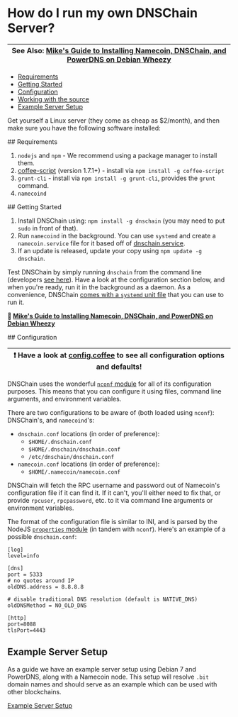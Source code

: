 # How do I run my own DNSChain Server?

| **See Also: [Mike's Guide to Installing Namecoin, DNSChain, and PowerDNS on Debian Wheezy](http://mikeward.net/how-to-setup-a-blockchain-dns-server-with-dnschain/)** |
|-----------------------------------------------------------------------------------------------------------------------------------------------------------|

- [Requirements](#Requirements)
- [Getting Started](#Getting)
- [Configuration](#Configuration)
- [Working with the source](#Working)
- [Example Server Setup](#Example)

Get yourself a Linux server (they come as cheap as $2/month), and then make sure you have the following software installed:

<a name="Requirements"/>
## Requirements

1. `nodejs` and `npm` - We recommend using a package manager to install them.
2. [coffee-script](https://github.com/jashkenas/coffee-script) (version 1.7.1+) - install via `npm install -g coffee-script`
3. `grunt-cli` - install via `npm install -g grunt-cli`, provides the `grunt` command.
4. `namecoind`

<!--5. `libgmp` - needed by Mozilla's [jwcrypto](https://github.com/mozilla/jwcrypto), install using `apt-get install libgmp-dev` (Debian) or `brew install gmp` (OS X).

DNSChain __does not use the NodeJS crypto module__ for generating signed headers because that module uses `OpenSSL` (which is considered harmful [1](http://www.peereboom.us/assl/assl/html/openssl.html)[2](https://www.openssl.org/news/vulnerabilities.html)). Instead, Mozilla's [jwcrypto](https://github.com/mozilla/jwcrypto) is used.-->

<a name="Getting"/>
## Getting Started

1. Install DNSChain using: `npm install -g dnschain` (you may need to put `sudo` in front of that).
2. Run `namecoind` in the background. You can use `systemd` and create a `namecoin.service` file for it based off of [dnschain.service](<../scripts/dnschain.service>).
3. If an update is released, update your copy using `npm update -g dnschain`.

Test DNSChain by simply running `dnschain` from the command line (developers [see here](#Working)). Have a look at the configuration section below, and when you're ready, run it in the background as a daemon. As a convenience, DNSChain [comes with a `systemd` unit file](<../scripts/dnschain.service>) that you can use to run it.

**:page_facing_up: [Mike's Guide to Installing Namecoin, DNSChain, and PowerDNS on Debian Wheezy](http://mikeward.net/how-to-setup-a-blockchain-dns-server-with-dnschain/)**

<a name="Configuration"/>
## Configuration

| **:exclamation: Have a look at [config.coffee](<../src/lib/config.coffee>) to see all configuration options and defaults!** |
|-----------------------------------------------------------------------------------------------------------------------------|

DNSChain uses the wonderful [`nconf` module](https://github.com/flatiron/nconf) for all of its configuration purposes. This means that you can configure it using files, command line arguments, and environment variables.

There are two configurations to be aware of (both loaded using `nconf`): DNSChain's, and `namecoind`'s:

- `dnschain.conf` locations (in order of preference):
    - `$HOME/.dnschain.conf`
    - `$HOME/.dnschain/dnschain.conf`
    - `/etc/dnschain/dnschain.conf`
- `namecoin.conf` locations (in order of preference):
    - `$HOME/.namecoin/namecoin.conf`

DNSChain will fetch the RPC username and password out of Namecoin's configuration file if it can find it. If it can't, you'll either need to fix that, or provide `rpcuser`, `rpcpassword`, etc. to it via command line arguments or environment variables.

The format of the configuration file is similar to INI, and is parsed by the NodeJS [`properties` module](https://github.com/gagle/node-properties) (in tandem with `nconf`). Here's an example of a possible `dnschain.conf`:

    [log]
    level=info
    
    [dns]
    port = 5333
    # no quotes around IP
    oldDNS.address = 8.8.8.8
    
    # disable traditional DNS resolution (default is NATIVE_DNS)
    oldDNSMethod = NO_OLD_DNS
    
    [http]
    port=8088
    tlsPort=4443

## Example Server Setup

As a guide we have an example server setup using Debian 7 and PowerDNS, along with a Namecoin node. This setup will resolve `.bit` domain names and should serve as an example which can be used with other blockchains.

[Example Server Setup](example-server-setup.md)